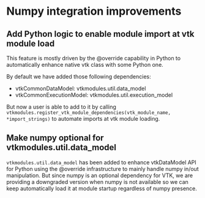 # Numpy integration improvements

## Add Python logic to enable module import at vtk module load

This feature is mostly driven by the @override capability in Python to automatically enhance native vtk class with some Python one.

By default we have added those following dependencies:
- vtkCommonDataModel: vtkmodules.util.data_model
- vtkCommonExecutionModel: vtkmodules.util.execution_model

But now a user is able to add to it by calling `vtkmodules.register_vtk_module_dependencies(vtk_module_name, *import_strings)` to automate imports at vtk module loading.

## Make numpy optional for vtkmodules.util.data_model

`vtkmodules.util.data_model` has been added to enhance vtkDataModel API for Python using the @override infrastructure to mainly handle numpy in/out manipulation. But since numpy is an optional dependency for VTK, we are providing a downgraded version when numpy is not available so we can keep automatically load it at module startup regardless of numpy presence.
